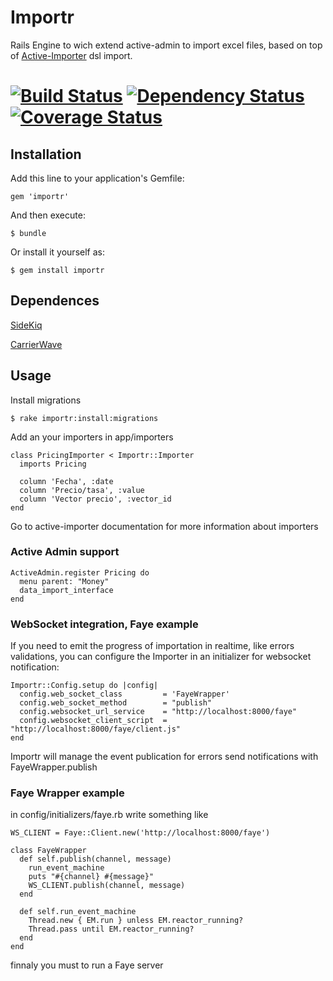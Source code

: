 # Importr

Rails Engine to wich extend active-admin to import excel files, based on top of [Active-Importer](https://github.com/continuum/active_importer) dsl import.

[![Build Status](https://secure.travis-ci.org/continuum/importr.png)](http://travis-ci.org/continuum/importr) [![Dependency Status](https://gemnasium.com/continuum/importr.png)](https://gemnasium.com/continuum/espinita) [![Coverage Status](https://coveralls.io/repos/continuum/importr/badge.png)](https://coveralls.io/r/continuum/importr)
=======

## Installation

Add this line to your application's Gemfile:

    gem 'importr'

And then execute:

    $ bundle

Or install it yourself as:

    $ gem install importr

## Dependences

[SideKiq](https://github.com/mperham/sidekiq)

[CarrierWave](https://github.com/carrierwaveuploader/carrierwave)


## Usage

Install migrations

    $ rake importr:install:migrations

Add an your importers in app/importers

    class PricingImporter < Importr::Importer
      imports Pricing

      column 'Fecha', :date
      column 'Precio/tasa', :value
      column 'Vector precio', :vector_id
    end

Go to active-importer documentation for more information about importers

### Active Admin support

    ActiveAdmin.register Pricing do
      menu parent: "Money"
      data_import_interface
    end


### WebSocket integration, Faye example

If you need to emit the progress of importation in realtime, like errors validations, you can configure the Importer in an initializer for websocket notification:


    Importr::Config.setup do |config|
      config.web_socket_class         = 'FayeWrapper'
      config.web_socket_method        = "publish"
      config.websocket_url_service    = "http://localhost:8000/faye"
      config.websocket_client_script  = "http://localhost:8000/faye/client.js"
    end

Importr will manage the event publication for errors send notifications with FayeWrapper.publish

### Faye Wrapper example

in config/initializers/faye.rb write something like

    WS_CLIENT = Faye::Client.new('http://localhost:8000/faye')

    class FayeWrapper
      def self.publish(channel, message)
        run_event_machine
        puts "#{channel} #{message}"
        WS_CLIENT.publish(channel, message)
      end

      def self.run_event_machine
        Thread.new { EM.run } unless EM.reactor_running?
        Thread.pass until EM.reactor_running?
      end
    end

finnaly you must to run a Faye server


